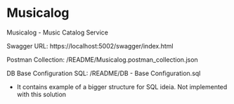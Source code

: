 # Musicalog
 Musicalog - Music Catalog Service

Swagger URL:
 https://localhost:5002/swagger/index.html

Postman Collection:
 /README/Musicalog.postman_collection.json

DB Base Configuration SQL:
 /README/DB - Base Configuration.sql
 - It contains example of a bigger structure for SQL ideia. Not implemented with this solution
